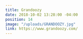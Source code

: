```yaml
---
title: Grandoozy
date: 2018-10-02 13:28:00 -04:00
position: 14
image: "/uploads/GRANDOOZY.jpg"
link: https://www.grandoozy.com/
---
```


